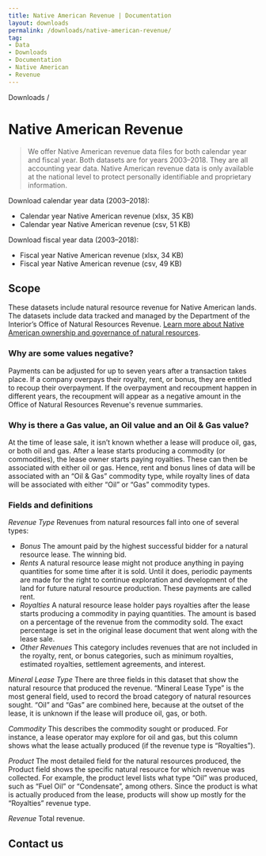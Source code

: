 ```yaml
---
title: Native American Revenue | Documentation
layout: downloads
permalink: /downloads/native-american-revenue/
tag:
- Data
- Downloads
- Documentation
- Native American
- Revenue
---
```


<custom-link to="/downloads/" className="breadcrumb link-charlie">Downloads</custom-link> /
# Native American Revenue

> We offer Native American revenue data files for both calendar year and fiscal year. Both datasets are for years 2003–2018. They are all <glossary-term>accounting year</glossary-term> data. Native American revenue data is only available at the national level to protect personally identifiable and proprietary information.

Download calendar year data (2003–2018):

<ul class="downloads-download_links list-unstyled">
  <li><excel-link to="/downloads/revenue/native_american_revenue.xlsx">Calendar year Native American revenue (xlsx, 35 KB)</excel-link></li>
  <li><csv-link to="/downloads/csv/revenue/native_american_revenue.csv">Calendar year Native American revenue (csv, 51 KB)</csv-link></li>
</ul>

Download fiscal year data (2003–2018):

<ul class="downloads-download_links list-unstyled">
  <li><excel-link to="/downloads/Native American Revs FY03-18.xlsx">Fiscal year Native American revenue (xlsx, 34 KB)</excel-link></li>
  <li><csv-link to="/downloads/Native American Revs FY03-18.csv">Fiscal year Native American revenue (csv, 49 KB)</csv-link></li>
</ul>

## Scope

These datasets include natural resource revenue for Native American lands. The datasets include data tracked and managed by the Department of the Interior’s Office of Natural Resources Revenue. [Learn more about Native American ownership and governance of natural resources](/how-it-works/native-american-ownership-governance/).

<h3 alt="Negative values">Why are some values negative?</h3>

Payments can be adjusted for up to seven years after a transaction takes place. If a company overpays their royalty, rent, or bonus, they are entitled to recoup their overpayment. If the overpayment and recoupment happen in different years, the recoupment will appear as a negative amount in the Office of Natural Resources Revenue's revenue summaries.

<h3 alt="Oil and gas values">Why is there a Gas value, an Oil value and an Oil & Gas value?</h3>

At the time of lease sale, it isn’t known whether a lease will produce oil, gas, or both oil and gas. After a lease starts producing a commodity (or commodities), the lease owner starts paying royalties. These can then be associated with either oil or gas. Hence, rent and bonus lines of data will be associated with an “Oil & Gas” commodity type, while royalty lines of data will be associated with either “Oil” or “Gas” commodity types.

### Fields and definitions

_Revenue Type_ Revenues from natural resources fall into one of several types:

* _Bonus_ The amount paid by the highest successful bidder for a natural resource lease. The winning bid.
* _Rents_ A natural resource lease might not produce anything in paying quantities for some time after it is sold. Until it does, periodic payments are made for the right to continue exploration and development of the land for future natural resource production. These payments are called rent.
* _Royalties_ A natural resource lease holder pays royalties after the lease starts producing a commodity in <glossary-term>paying quantities</glossary-term>. The amount is based on a percentage of the revenue from the commodity sold. The exact percentage is set in the original lease document that went along with the lease sale.
* _Other Revenues_ This category includes revenues that are not included in the royalty, rent, or bonus categories, such as minimum royalties, estimated royalties, settlement agreements, and interest.

_Mineral Lease Type_ There are three fields in this dataset that show the natural resource that produced the revenue. “Mineral Lease Type” is the most general field, used to record the broad category of natural resources sought. “Oil” and “Gas” are combined here, because at the outset of the lease, it is unknown if the lease will produce oil, gas, or both.

_Commodity_ This describes the commodity sought or produced. For instance, a lease operator may explore for oil and gas, but this column shows what the lease actually produced (if the revenue type is “Royalties”).

_Product_ The most detailed field for the natural resources produced, the Product field shows the specific natural resource for which revenue was collected. For example, the product level lists what type “Oil” was produced, such as “Fuel Oil” or “Condensate”, among others. Since the product is what is actually produced from the lease, products will show up mostly for the “Royalties” revenue type.

_Revenue_ Total revenue.

## Contact us
